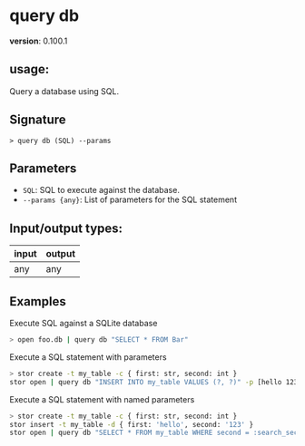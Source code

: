 # query db

**version**: 0.100.1

## **usage**:

Query a database using SQL.

## Signature

`> query db (SQL) --params`

## Parameters

- `SQL`: SQL to execute against the database.
- `--params {any}`: List of parameters for the SQL statement

## Input/output types:

| input | output |
| ----- | ------ |
| any   | any    |

## Examples

Execute SQL against a SQLite database

```bash
> open foo.db | query db "SELECT * FROM Bar"
```

Execute a SQL statement with parameters

```bash
> stor create -t my_table -c { first: str, second: int }
stor open | query db "INSERT INTO my_table VALUES (?, ?)" -p [hello 123]
```

Execute a SQL statement with named parameters

```bash
> stor create -t my_table -c { first: str, second: int }
stor insert -t my_table -d { first: 'hello', second: '123' }
stor open | query db "SELECT * FROM my_table WHERE second = :search_second" -p { search_second: 123 }
```
